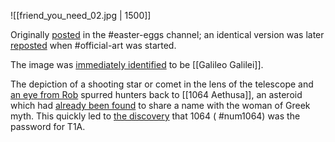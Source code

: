 ![[friend_you_need_02.jpg | 1500]]

Originally [posted](https://discord.com/channels/1008696016318513243/1011929497139953744/1029416197797716061) in the <label>#</label>easter-eggs channel; an identical version was later [reposted](https://discord.com/channels/1008696016318513243/1031539174743998526/1034397097077780560) when <label>#</label>official-art was started. 

The image was [immediately identified](https://discord.com/channels/1008696016318513243/1011929497139953744/1029416708437463143) to be [[Galileo Galilei]].

The depiction of a shooting star or comet in the lens of the telescope and [an eye from Rob](https://discord.com/channels/1008696016318513243/1011929497139953744/1029437753789788200) spurred hunters back to [[1064 Aethusa]], an asteroid which had [already been found](https://discord.com/channels/1008696016318513243/1011929497139953744/1028698831744938014) to share a name with the woman of Greek myth. This quickly led to [the discovery](https://discord.com/channels/1008696016318513243/1011929497139953744/1029450968246538343) that 1064 ( #num1064) was the password for T1A.